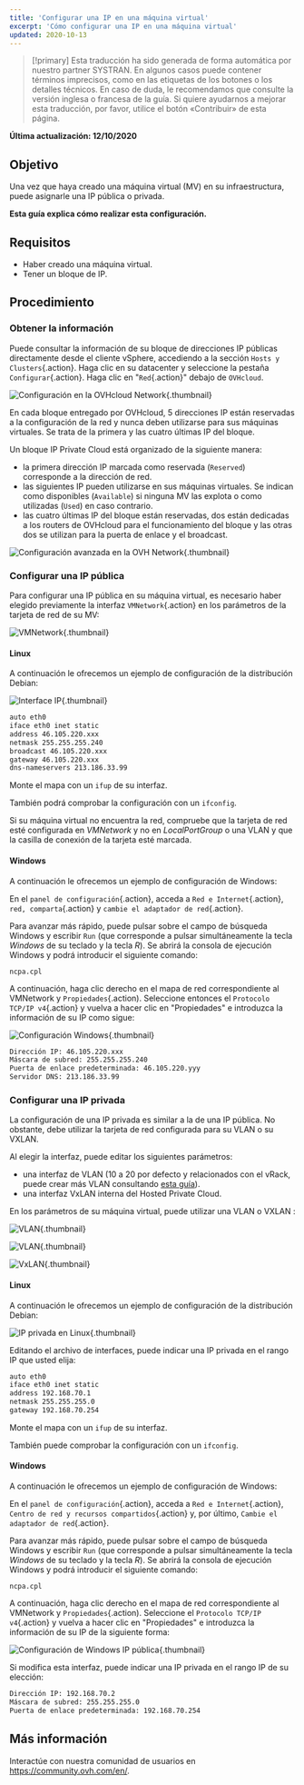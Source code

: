 ```yaml
---
title: 'Configurar una IP en una máquina virtual'
excerpt: 'Cómo configurar una IP en una máquina virtual'
updated: 2020-10-13
---
```


> [!primary]
> Esta traducción ha sido generada de forma automática por nuestro partner SYSTRAN. En algunos casos puede contener términos imprecisos, como en las etiquetas de los botones o los detalles técnicos. En caso de duda, le recomendamos que consulte la versión inglesa o francesa de la guía. Si quiere ayudarnos a mejorar esta traducción, por favor, utilice el botón «Contribuir» de esta página.
> 

**Última actualización: 12/10/2020**

## Objetivo

Una vez que haya creado una máquina virtual (MV) en su infraestructura, puede asignarle una IP pública o privada.

**Esta guía explica cómo realizar esta configuración.**

## Requisitos

- Haber creado una máquina virtual.
- Tener un bloque de IP.

## Procedimiento

### Obtener la información

Puede consultar la información de su bloque de direcciones IP públicas directamente desde el cliente vSphere, accediendo a la sección `Hosts y Clusters`{.action}. Haga clic en su datacenter y seleccione la pestaña `Configurar`{.action}. Haga clic en "`Red`{.action}" debajo de `OVHcloud`.

![Configuración en la OVHcloud Network](images/01config_ip_ovh_network.png){.thumbnail}

En cada bloque entregado por OVHcloud, 5 direcciones IP están reservadas a la configuración de la red y nunca deben utilizarse para sus máquinas virtuales. Se trata de la primera y las cuatro últimas IP del bloque.

Un bloque IP Private Cloud está organizado de la siguiente manera:

- la primera dirección IP marcada como reservada (`Reserved`) corresponde a la dirección de red.
- las siguientes IP pueden utilizarse en sus máquinas virtuales. Se indican como disponibles (`Available`) si ninguna MV las explota o como utilizadas (`Used`) en caso contrario.
- las cuatro últimas IP del bloque están reservadas, dos están dedicadas a los routers de OVHcloud para el funcionamiento del bloque y las otras dos se utilizan para la puerta de enlace y el broadcast.

![Configuración avanzada en la OVH Network](images/02config_ip_ovh_network_advanced.png){.thumbnail}

### Configurar una IP pública

Para configurar una IP pública en su máquina virtual, es necesario haber elegido previamente la interfaz `VMNetwork`{.action} en los parámetros de la tarjeta de red de su MV:

![VMNetwork](images/03vmnetwork.png){.thumbnail}

#### Linux

A continuación le ofrecemos un ejemplo de configuración de la distribución Debian:

![Interface IP](images/config_ip_interfaces.jpg){.thumbnail}

```sh
auto eth0
iface eth0 inet static
address 46.105.220.xxx
netmask 255.255.255.240
broadcast 46.105.220.xxx
gateway 46.105.220.xxx
dns-nameservers 213.186.33.99
```

Monte el mapa con un `ifup` de su interfaz.

También podrá comprobar la configuración con un `ifconfig`.

Si su máquina virtual no encuentra la red, compruebe que la tarjeta de red esté configurada en *VMNetwork* y no en *LocalPortGroup* o una VLAN y que la casilla de conexión de la tarjeta esté marcada.

#### Windows

A continuación le ofrecemos un ejemplo de configuración de Windows:

En el `panel de configuración`{.action}, acceda a `Red e Internet`{.action}, `red, comparta`{.action} y `cambie el adaptador de red`{.action}.

Para avanzar más rápido, puede pulsar sobre el campo de búsqueda Windows y escribir `Run` (que corresponde a pulsar simultáneamente la tecla *Windows* de su teclado y la tecla *R*). Se abrirá la consola de ejecución Windows y podrá introducir el siguiente comando:

```shell
ncpa.cpl
```

A continuación, haga clic derecho en el mapa de red correspondiente al VMNetwork y `Propiedades`{.action). Seleccione entonces el `Protocolo TCP/IP v4`{.action} y vuelva a hacer clic en "Propiedades" e introduzca la información de su IP como sigue:

![Configuración Windows](images/config_ip_windows.jpg){.thumbnail}

```sh
Dirección IP: 46.105.220.xxx
Máscara de subred: 255.255.255.240
Puerta de enlace predeterminada: 46.105.220.yyy
Servidor DNS: 213.186.33.99
```

### Configurar una IP privada

La configuración de una IP privada es similar a la de una IP pública. No obstante, debe utilizar la tarjeta de red configurada para su VLAN o su VXLAN.

Al elegir la interfaz, puede editar los siguientes parámetros:

- una interfaz de VLAN (10 a 20 por defecto y relacionados con el vRack, puede crear más VLAN consultando [esta guía](/pages/hosted_private_cloud/hosted_private_cloud_powered_by_vmware/creation_vlan)).
- una interfaz VxLAN interna del Hosted Private Cloud.

En los parámetros de su máquina virtual, puede utilizar una VLAN o VXLAN :

![VLAN](images/04vlanBis.png){.thumbnail}

![VLAN](images/05vlan.png){.thumbnail}

![VxLAN](images/06vxlan.png){.thumbnail}

#### Linux

A continuación le ofrecemos un ejemplo de configuración de la distribución Debian:

![IP privada en Linux](images/linux_private.PNG){.thumbnail}

Editando el archivo de interfaces, puede indicar una IP privada en el rango IP que usted elija:

```sh
auto eth0
iface eth0 inet static
address 192.168.70.1
netmask 255.255.255.0
gateway 192.168.70.254
```

Monte el mapa con un `ifup` de su interfaz.

También puede comprobar la configuración con un `ifconfig`.

#### Windows

A continuación le ofrecemos un ejemplo de configuración de Windows:

En el `panel de configuración`{.action}, acceda a `Red e Internet`{.action}, `Centro de red y recursos compartidos`{.action} y, por último, `Cambie el adaptador de red`{.action}.

Para avanzar más rápido, puede pulsar sobre el campo de búsqueda Windows y escribir `Run` (que corresponde a pulsar simultáneamente la tecla *Windows* de su teclado y la tecla *R*). Se abrirá la consola de ejecución Windows y podrá introducir el siguiente comando:

```shell
ncpa.cpl
```

A continuación, haga clic derecho en el mapa de red correspondiente al VMNetwork y `Propiedades`{.action). Seleccione el `Protocolo TCP/IP v4`{.action} y vuelva a hacer clic en "Propiedades" e introduzca la información de su IP de la siguiente forma:

![Configuración de Windows IP pública](images/windows_private.PNG){.thumbnail}

Si modifica esta interfaz, puede indicar una IP privada en el rango IP de su elección:

```sh
Dirección IP: 192.168.70.2
Máscara de subred: 255.255.255.0
Puerta de enlace predeterminada: 192.168.70.254
```


## Más información

Interactúe con nuestra comunidad de usuarios en <https://community.ovh.com/en/>.
